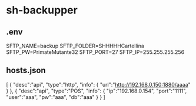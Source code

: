 # sh-backupper

## .env

SFTP_NAME=backup
SFTP_FOLDER=SHHHHHCartellina
SFTP_PW=PrimateMutante32
SFTP_PORT=27
SFTP_IP=255.255.255.256

## hosts.json

[
    {
        "desc":"api",
        "type":"http",
        "info": {
            "url":"http://192.168.0.150:1880/aaaa"
        }
    },
    {
        "desc":"api",
        "type":"POS",
        "info": {
            "ip":"192.168.0.154",
            "port":"1111",
            "user":"aaa",
            "pw":"aaa",
            "db":"aaa"
        }
    }
]